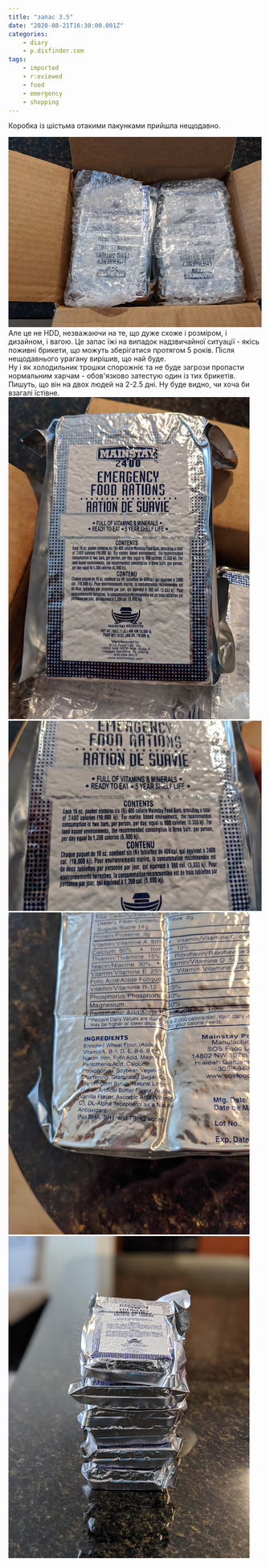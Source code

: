 ```yaml
---
title: "запас 3.5"
date: "2020-08-21T16:30:00.001Z"
categories:
    - diary
    - p.disfinder.com
tags:
    - imported
    - r:eviewed
    - food
    - emergency
    - shopping
---
```


Коробка із шістьма отакими пакунками прийшла нещодавно.
<!--more-->
[![](thumb_00.jpg)](img00.jpg)  
Але це не HDD, незважаючи на те, що дуже схоже і розміром, і дизайном, і вагою. Це запас їжі на випадок надзвичайної ситуації - якісь поживні брикети, що можуть зберігатися протягом 5 років. Після нещодавнього урагану вирішив, що най буде.  
Ну і як холодильник трошки спорожніє та не буде загрози пропасти нормальним харчам - обов'язково затестую один із тих брикетів. Пишуть, що він на двох людей на 2-2.5 дні. Ну буде видно, чи хоча би взагалі їстівне.  
[![](thumb_01.jpg)](img01.jpg)  
[![](thumb_02.jpg)](img02.jpg)  
[![](thumb_03.jpg)](img03.jpg)  
[![](thumb_04.jpg)](img04.jpg)  
